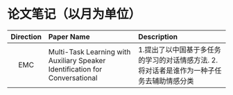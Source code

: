 # 论文笔记（以月为单位）

| Direction | Paper Name | Description |
| :----:| :---- | :---- |
|EMC |  Multi-Task Learning with Auxiliary Speaker Identification for Conversational |  1.提出了以中国基于多任务的学习的对话情感方法. 2.将对话者是谁作为一种子任务去辅助情感分类|
